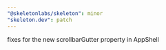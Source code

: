 ```yaml
---
"@skeletonlabs/skeleton": minor
"skeleton.dev": patch
---
```


fixes for the new scrollbarGutter property in AppShell
